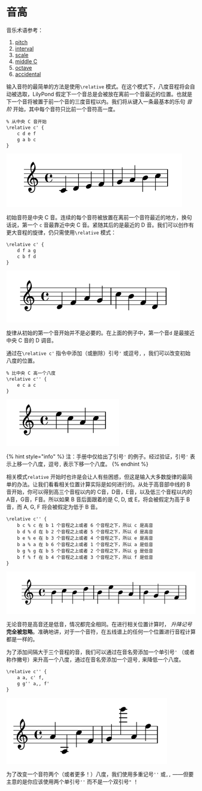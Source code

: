 # 音高

音乐术语参考：

1. [pitch](http://lilypond.org/doc/v2.18/Documentation/music-glossary/pitch)
2. [interval](http://lilypond.org/doc/v2.18/Documentation/music-glossary/interval)
3. [scale](http://lilypond.org/doc/v2.18/Documentation/music-glossary/scale)
4. [middle C](http://lilypond.org/doc/v2.18/Documentation/music-glossary/middle-c)
5. [octave](http://lilypond.org/doc/v2.18/Documentation/music-glossary/octave)
6. [accidental](http://lilypond.org/doc/v2.18/Documentation/music-glossary/accidental)

输入音符的最简单的方法是使用`\relative` 模式。在这个模式下，八度音程将会自动被选取，LilyPond 假定下一个音总是会被放在离前一个音最近的位置。也就是下一个音将被置于前一个音的三度音程以内。我们将从键入一条最基本的乐句 _音阶_  开始，其中每个音符只比前一个音符高一度。

```text
% 从中央 C 音开始
\relative c' {
    c d e f
    g a b c
}
```

![](../../../.gitbook/assets/1.2.1-1.png)

初始音符是中央 C 音。连续的每个音符被放置在离前一个音符最近的地方，换句话说，第一个 `c` 音最靠近中央 C 音。紧随其后的是最近的 D 音。我们可以创作有更大音程的旋律，仍只需使用`\relative` 模式：

```text
\relative c' {
    d f a g 
    c b f d    
}
```

![](../../../.gitbook/assets/1.2.1-2.png)

旋律从初始的第一个音开始并不是必要的。在上面的例子中，第一个音`d` 是最接近中央 C 音的 D 调音。

通过在`\relative c'` 指令中添加（或删除）引号`'` 或逗号`,` ，我们可以改变初始八度的位置。

```text
% 比中央 C 高一个八度
\relative c'' {
    e c a c
}
```

![](../../../.gitbook/assets/1.2.1-3.1.png)

{% hint style="info" %}
注：手册中仅给出了引号`'` 的例子。经过验证，引号`'` 表示上移一个八度，逗号`,` 表示下移一个八度。
{% endhint %}

相关模式`relative` 开始时也许是会让人有些困惑，但这是输入大多数旋律的最简单的办法。让我们看看相关位置计算实际是如何进行的。从处于高音部中线的 B 音开始，你可以得到高三个音程以内的 C音，D音，E音，以及低三个音程以内的A音，G音，F音。所以如果 B 音后面跟着的是 C, D, 或 E，将会被假定为高于 B 音，而 A, G, F 将会被假定为低于 B 音。

```text
\relative c'' {
    b c % c 在 b 1 个音程之上或者 6 个音程之下，所以 c 是高音
    b d % d 在 b 2 个音程之上或者 5 个音程之下，所以 d 是高音
    b e % e 在 b 3 个音程之上或者 4 个音程之下，所以 e 是高音
    b a % a 在 b 6 个音程之上或者 1 个音程之下，所以 a 是低音
    b g % g 在 b 5 个音程之上或者 2 个音程之下，所以 g 是低音
    b f % f 在 b 4 个音程之上或者 3 个音程之下，所以 f 是低音
}
```

![](../../../.gitbook/assets/1.2.1-4%20%281%29.png)

无论音符是高音还是低音，情况都完全相同。在进行相关位置计算时， _升降记号_ **完全被忽略**。准确地讲，对于一个音符，在五线谱上的任何一个位置进行音程计算都是一样的。

为了添加间隔大于三个音程的音，我们可以通过在音名旁添加一个单引号`'` （或者称作撇号）来升高一个八度，通过在音名旁添加一个逗号`,` 来降低一个八度。

```text
\relative c'' {
    a a, c' f,
    g g'' a,, f'
}
```

![](../../../.gitbook/assets/1.2.1-4.png)

为了改变一个音符两个（或者更多！）八度，我们使用多重记号`''` 或`,,` ——但要主意的是你应该使用两个单引号`''` 而不是一个双引号`"` ！

